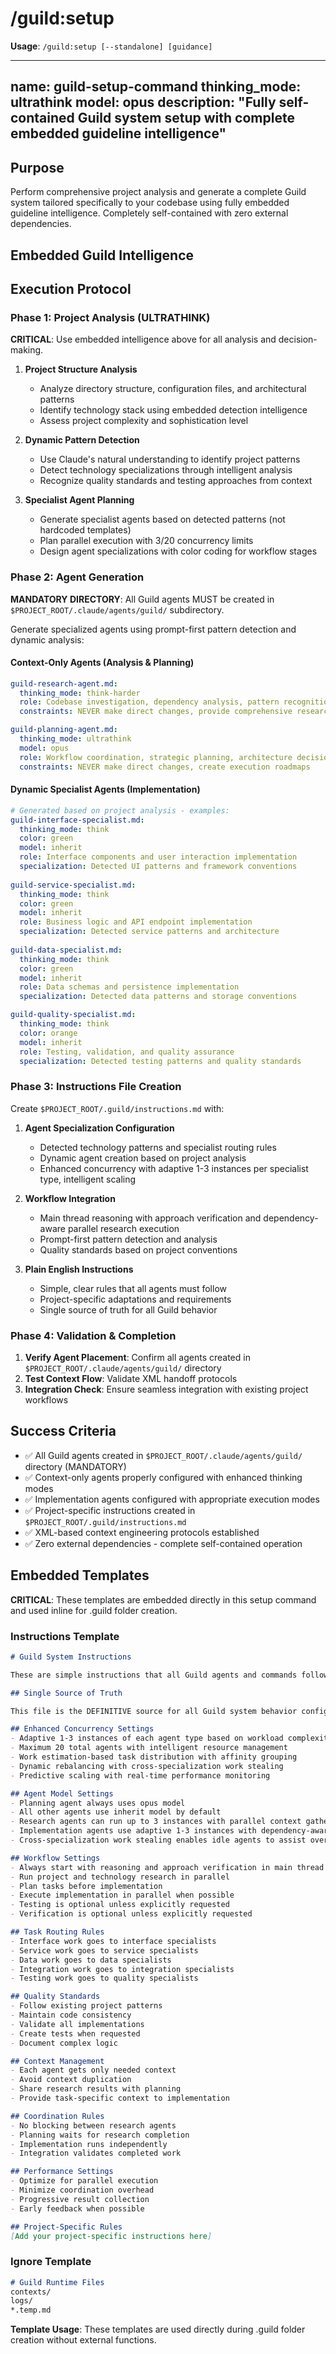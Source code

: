 # /guild:setup

**Usage**: `/guild:setup [--standalone] [guidance]`

---
name: guild-setup-command
thinking_mode: ultrathink
model: opus
description: "Fully self-contained Guild system setup with complete embedded guideline intelligence"
---

## Purpose

Perform comprehensive project analysis and generate a complete Guild system tailored specifically to your codebase using fully embedded guideline intelligence. Completely self-contained with zero external dependencies.

## Embedded Guild Intelligence

<!-- INJECT:principles -->

<!-- INJECT:agents -->

<!-- INJECT:workflows -->

<!-- INJECT:parallel -->

<!-- INJECT:instructions-template -->

## Execution Protocol

### Phase 1: Project Analysis (ULTRATHINK)

**CRITICAL**: Use embedded intelligence above for all analysis and decision-making.

1. **Project Structure Analysis**
   - Analyze directory structure, configuration files, and architectural patterns
   - Identify technology stack using embedded detection intelligence
   - Assess project complexity and sophistication level

2. **Dynamic Pattern Detection**
   - Use Claude's natural understanding to identify project patterns
   - Detect technology specializations through intelligent analysis
   - Recognize quality standards and testing approaches from context

3. **Specialist Agent Planning**
   - Generate specialist agents based on detected patterns (not hardcoded templates)
   - Plan parallel execution with 3/20 concurrency limits
   - Design agent specializations with color coding for workflow stages

### Phase 2: Agent Generation

**MANDATORY DIRECTORY**: All Guild agents MUST be created in `$PROJECT_ROOT/.claude/agents/guild/` subdirectory.

Generate specialized agents using prompt-first pattern detection and dynamic analysis:

#### Context-Only Agents (Analysis & Planning)
```yaml
guild-research-agent.md:
  thinking_mode: think-harder
  role: Codebase investigation, dependency analysis, pattern recognition
  constraints: NEVER make direct changes, provide comprehensive research context

guild-planning-agent.md:
  thinking_mode: ultrathink
  model: opus
  role: Workflow coordination, strategic planning, architecture decisions
  constraints: NEVER make direct changes, create execution roadmaps
```

#### Dynamic Specialist Agents (Implementation)
```yaml
# Generated based on project analysis - examples:
guild-interface-specialist.md:
  thinking_mode: think
  color: green
  model: inherit
  role: Interface components and user interaction implementation
  specialization: Detected UI patterns and framework conventions
  
guild-service-specialist.md:
  thinking_mode: think
  color: green
  model: inherit
  role: Business logic and API endpoint implementation
  specialization: Detected service patterns and architecture
  
guild-data-specialist.md:
  thinking_mode: think
  color: green
  model: inherit
  role: Data schemas and persistence implementation
  specialization: Detected data patterns and storage conventions

guild-quality-specialist.md:
  thinking_mode: think
  color: orange
  model: inherit
  role: Testing, validation, and quality assurance
  specialization: Detected testing patterns and quality standards
```

### Phase 3: Instructions File Creation

Create `$PROJECT_ROOT/.guild/instructions.md` with:

1. **Agent Specialization Configuration**
   - Detected technology patterns and specialist routing rules
   - Dynamic agent creation based on project analysis
   - Enhanced concurrency with adaptive 1-3 instances per specialist type, intelligent scaling

2. **Workflow Integration**
   - Main thread reasoning with approach verification and dependency-aware parallel research execution
   - Prompt-first pattern detection and analysis
   - Quality standards based on project conventions

3. **Plain English Instructions**
   - Simple, clear rules that all agents must follow
   - Project-specific adaptations and requirements
   - Single source of truth for all Guild behavior

### Phase 4: Validation & Completion

1. **Verify Agent Placement**: Confirm all agents created in `$PROJECT_ROOT/.claude/agents/guild/` directory
2. **Test Context Flow**: Validate XML handoff protocols
3. **Integration Check**: Ensure seamless integration with existing project workflows

## Success Criteria

- ✅ All Guild agents created in `$PROJECT_ROOT/.claude/agents/guild/` directory (MANDATORY)
- ✅ Context-only agents properly configured with enhanced thinking modes
- ✅ Implementation agents configured with appropriate execution modes
- ✅ Project-specific instructions created in `$PROJECT_ROOT/.guild/instructions.md`
- ✅ XML-based context engineering protocols established
- ✅ Zero external dependencies - complete self-contained operation

## Embedded Templates

**CRITICAL**: These templates are embedded directly in this setup command and used inline for .guild folder creation.

### Instructions Template

```markdown
# Guild System Instructions

These are simple instructions that all Guild agents and commands follow.

## Single Source of Truth

This file is the DEFINITIVE source for all Guild system behavior configuration. All commands, agents, and workflows must read and strictly follow these instructions.

## Enhanced Concurrency Settings
- Adaptive 1-3 instances of each agent type based on workload complexity
- Maximum 20 total agents with intelligent resource management
- Work estimation-based task distribution with affinity grouping  
- Dynamic rebalancing with cross-specialization work stealing
- Predictive scaling with real-time performance monitoring

## Agent Model Settings
- Planning agent always uses opus model
- All other agents use inherit model by default
- Research agents can run up to 3 instances with parallel context gathering
- Implementation agents use adaptive 1-3 instances with dependency-aware scheduling  
- Cross-specialization work stealing enables idle agents to assist overloaded specialists

## Workflow Settings
- Always start with reasoning and approach verification in main thread
- Run project and technology research in parallel
- Plan tasks before implementation
- Execute implementation in parallel when possible
- Testing is optional unless explicitly requested
- Verification is optional unless explicitly requested

## Task Routing Rules
- Interface work goes to interface specialists
- Service work goes to service specialists
- Data work goes to data specialists
- Integration work goes to integration specialists
- Testing work goes to quality specialists

## Quality Standards
- Follow existing project patterns
- Maintain code consistency
- Validate all implementations
- Create tests when requested
- Document complex logic

## Context Management
- Each agent gets only needed context
- Avoid context duplication
- Share research results with planning
- Provide task-specific context to implementation

## Coordination Rules
- No blocking between research agents
- Planning waits for research completion
- Implementation runs independently
- Integration validates completed work

## Performance Settings
- Optimize for parallel execution
- Minimize coordination overhead
- Progressive result collection
- Early feedback when possible

## Project-Specific Rules
[Add your project-specific instructions here]
```

### Ignore Template

```markdown
# Guild Runtime Files
contexts/
logs/
*.temp.md
```

**Template Usage**: These templates are used directly during .guild folder creation without external functions.